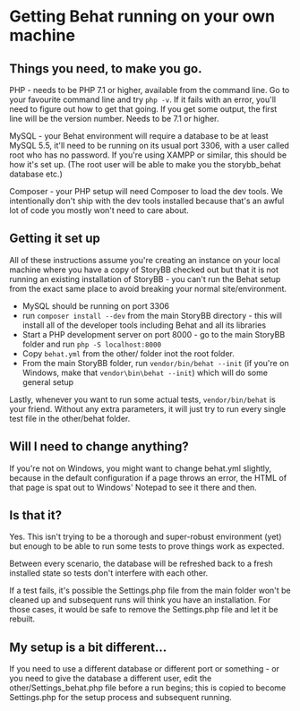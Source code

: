 # Getting Behat running on your own machine

## Things you need, to make you go.

PHP - needs to be PHP 7.1 or higher, available from the command line. Go to your
favourite command line and try `php -v`. If it fails with an error, you'll need
to figure out how to get that going. If you get some output, the first line will
be the version number. Needs to be 7.1 or higher.

MySQL - your Behat environment will require a database to be at least MySQL 5.5,
it'll need to be running on its usual port 3306, with a user called root who has
no password. If you're using XAMPP or similar, this should be how it's set up.
(The root user will be able to make you the storybb_behat database etc.)

Composer - your PHP setup will need Composer to load the dev tools. We
intentionally don't ship with the dev tools installed because that's an awful
lot of code you mostly won't need to care about.

## Getting it set up

All of these instructions assume you're creating an instance on your local
machine where you have a copy of StoryBB checked out but that it is not running
an existing installation of StoryBB - you can't run the Behat setup from the
exact same place to avoid breaking your normal site/environment.

* MySQL should be running on port 3306
* run `composer install --dev` from the main StoryBB directory - this will
  install all of the developer tools including Behat and all its libraries
* Start a PHP development server on port 8000 - go to the main StoryBB folder
  and run `php -S localhost:8000`
* Copy `behat.yml` from the other/ folder inot the root folder.
* From the main StoryBB folder, run `vendor/bin/behat --init` (if you're on
  Windows, make that `vendor\bin\behat --init`) which will do some general setup

Lastly, whenever you want to run some actual tests, `vendor/bin/behat` is your
friend. Without any extra parameters, it will just try to run every single test
file in the other/behat folder.

## Will I need to change anything?

If you're not on Windows, you might want to change behat.yml slightly, because
in the default configuration if a page throws an error, the HTML of that page
is spat out to Windows' Notepad to see it there and then.

## Is that it?

Yes. This isn't trying to be a thorough and super-robust environment (yet) but
enough to be able to run some tests to prove things work as expected.

Between every scenario, the database will be refreshed back to a fresh installed
state so tests don't interfere with each other.

If a test fails, it's possible the Settings.php file from the main folder won't
be cleaned up and subsequent runs will think you have an installation. For those
cases, it would be safe to remove the Settings.php file and let it be rebuilt.

## My setup is a bit different...

If you need to use a different database or different port or something - or you
need to give the database a different user, edit the other/Settings_behat.php
file before a run begins; this is copied to become Settings.php for the setup
process and subsequent running.